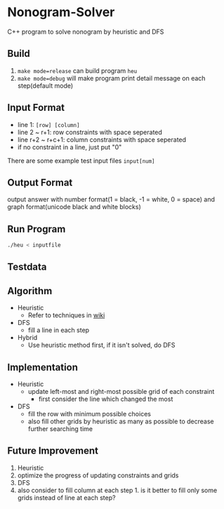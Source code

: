 # Nonogram-Solver
C++ program to solve nonogram by heuristic and DFS

## Build

1. `make mode=release` can build program `heu`
2. `make mode=debug` will make program print detail message on each step(default mode)

## Input Format

- line 1: `[row] [column]`  
- line 2 ~ r+1: row constraints with space seperated  
- line r+2 ~ r+c+1: column constraints with space seperated  
- if no constraint in a line, just put "0"

There are some example test input files `input[num]`

## Output Format

output answer with number format(1 = black, -1 = white, 0 = space) and graph format(unicode black and white blocks)

## Run Program

```bash
./heu < inputfile
```

## Testdata

## Algorithm

- Heuristic
  - Refer to techniques in [wiki](https://en.wikipedia.org/wiki/Nonogram#Solution_techniques)
- DFS
  - fill a line in each step
- Hybrid
  - Use heuristic method first, if it isn't solved, do DFS

## Implementation

- Heuristic
  - update left-most and right-most possible grid of each constraint
    - first consider the line which changed the most 
- DFS
  - fill the row with minimum possible choices
  - also fill other grids by heuristic as many as possible to decrease further searching time

## Future Improvement

1. Heuristic
  1. optimize the progress of updating constraints and grids
1. DFS
  1. also consider to fill column at each step
    1. is it better to fill only some grids instead of line at each step?
